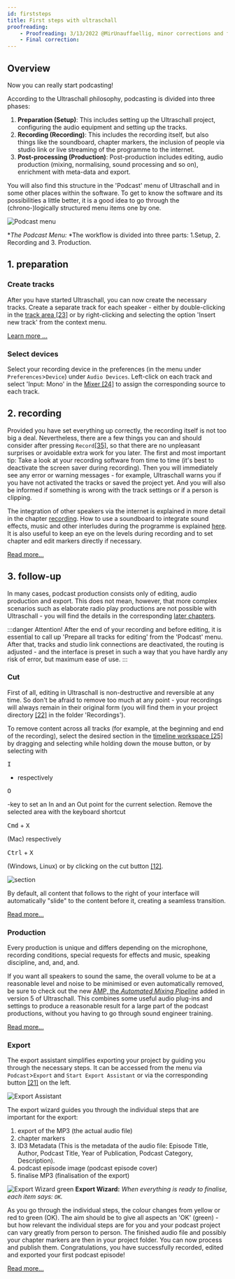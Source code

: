 ```yaml
---
id: firststeps
title: First steps with ultraschall
proofreading:
    - Proofreading: 3/13/2022 @MirUnauffaellig, minor corrections and formatting on 3/27/2022.
    - Final correction:
---
```


<!-- @todo: Add captions -->

## Overview

Now you can really start podcasting!

According to the Ultraschall philosophy, podcasting is divided into three phases:

1. **Preparation (Setup)**: This includes setting up the Ultraschall project, configuring the audio equipment and setting up the tracks.
2. **Recording (Recording)**: This includes the recording itself, but also things like the soundboard, chapter markers, the inclusion of people via studio link or live streaming of the programme to the internet.
3. **Post-processing (Production)**: Post-production includes editing, audio production (mixing, normalising, sound processing and so on), enrichment with meta-data and export.

You will also find this structure in the 'Podcast' menu of Ultraschall and in some other places within the software. To get to know the software and its possibilities a little better, it is a good idea to go through the (chrono-)logically structured menu items one by one.

![Podcast menu](https://raw.githubusercontent.com/Ultraschall/ultraschall-manual/main/assets/images/Erste-Schritte-mit-Ultraschall/podcast-menu.png)

**The Podcast Menu:* *The workflow is divided into three parts: 1.Setup, 2. Recording and 3. Production.

## 1. preparation

### Create tracks

After you have started Ultraschall, you can now create the necessary tracks. Create a separate track for each speaker - either by double-clicking in the [track area [23]](GUI-overview#area-workspace) or by right-clicking and selecting the option 'Insert new track' from the context menu.


[Learn more ...](recording#tracks-create)

### Select devices

Select your recording device in the preferences (in the menu under `Preferences`>`Device`) under `Audio Devices`. Left-click on each track and select 'Input: Mono' in the [Mixer [24]](GUI-overview#area-workspace) to assign the corresponding source to each track.

## 2. recording

Provided you have set everything up correctly, the recording itself is not too big a deal. Nevertheless, there are a few things you can and should consider after pressing `Record`[[35]](GUI-overview#buttons-playback), so that there are no unpleasant surprises or avoidable extra work for you later. The first and most important tip: Take a look at your recording software from time to time (it's best to deactivate the screen saver during recording). Then you will immediately see any error or warning messages - for example, Ultraschall warns you if you have not activated the tracks or saved the project yet. And you will also be informed if something is wrong with the track settings or if a person is clipping.


The integration of other speakers via the internet is explained in more detail in the chapter [recording](recording#recording-with-studiolink). How to use a soundboard to integrate sound effects, music and other interludes during the programme is explained [here](recording#using-the-soundboard). It is also useful to keep an eye on the levels during recording and to set chapter and edit markers directly if necessary.

[Read more...](recording)

## 3. follow-up

In many cases, podcast production consists only of editing, audio production and export. This does not mean, however, that more complex scenarios such as elaborate radio play productions are not possible with Ultraschall - you will find the details in the corresponding [later chapters](Aufnahme-fuer-Fortgeschrittene.md).

:::danger Attention!
 After the end of your recording and before editing, it is essential to call up 'Prepare all tracks for editing' from the 'Podcast' menu. After that, tracks and studio link connections are deactivated, the routing is adjusted - and the interface is preset in such a way that you have hardly any risk of error, but maximum ease of use.
:::

### Cut

First of all, editing in Ultraschall is non-destructive and reversible at any time. So don't be afraid to remove too much at any point - your recordings will always remain in their original form (you will find them in your project directory [[22]](GUI-overview#buttons-export) in the folder 'Recordings').


To remove content across all tracks (for example, at the beginning and end of the recording), select the desired section in the [timeline workspace [25]](GUI-overview#area-workspace) by dragging and selecting while holding down the mouse button, or by selecting with

<kbd>I</kbd>
- respectively

<kbd>O</kbd>

-key to set an In and an Out point for the current selection. Remove the selected area with the keyboard shortcut

<kbd>Cmd</kbd> + <kbd>X</kbd>

(Mac) respectively

<kbd>Ctrl</kbd> + <kbd>X</kbd>

(Windows, Linux) or by clicking on the cut button [[12]](GUI-overview#buttons-views).

![section](https://raw.githubusercontent.com/Ultraschall/ultraschall-manual/main/assets/images/Schnitt/edit-buttons-ripple-cut.png)

By default, all content that follows to the right of your interface will automatically "slide" to the content before it, creating a seamless transition.

[Read more...](cut#1-cut-over-all-tracks-ripple-cut)


### Production
Every production is unique and differs depending on the microphone, recording conditions, special requests for effects and music, speaking discipline, and, and, and.

If you want all speakers to sound the same, the overall volume to be at a reasonable level and noise to be minimised or even automatically removed, be sure to check out the new [AMP, the _Automated Mixing Pipeline_](postproduction#ultraschall-amp-automated-mixing-pipeline) added in version 5 of Ultraschall. This combines some useful audio plug-ins and settings to produce a reasonable result for a large part of the podcast productions, without you having to go through sound engineer training.

[Read more...](postproduction)


### Export

The export assistant simplifies exporting your project by guiding you through the necessary steps. It can be accessed from the menu via `Podcast`>`Export` and `Start Export Assistant` or via the corresponding button [[21]](GUI-overview#buttons-export) on the left.


![Export Assistant](https://raw.githubusercontent.com/Ultraschall/ultraschall-manual/main/assets/images/Export/Export_Assistent_Button.jpg)

The export wizard guides you through the individual steps that are important for the export:

1. export of the MP3 (the actual audio file)
2. chapter markers
3. ID3 Metadata (This is the metadata of the audio file: Episode Title, Author, Podcast Title, Year of Publication, Podcast Category, Description).
4. podcast episode image (podcast episode cover)
5. finalise MP3 (finalisation of the export)

![Export Wizard green](https://raw.githubusercontent.com/Ultraschall/ultraschall-manual/main/assets/images/Export/Export_Assistent_alles_gruen.jpg)
**Export Wizard:** *When everything is ready to finalise, each item says: `OK`.*

As you go through the individual steps, the colour changes from yellow or red to green (OK). The aim should be to give all aspects an 'OK' (green) - but how relevant the individual steps are for you and your podcast project can vary greatly from person to person. The finished audio file and possibly your chapter markers are then in your project folder. You can now process and publish them. Congratulations, you have successfully recorded, edited and exported your first podcast episode!

[Read more...](export)
